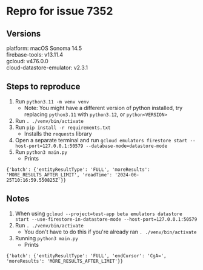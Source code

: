 # Repro for issue 7352

## Versions

platform: macOS Sonoma 14.5<br>
firebase-tools: v13.11.4<br>
gcloud: v476.0.0<br>
cloud-datastore-emulator: v2.3.1

## Steps to reproduce

1. Run `python3.11 -m venv venv`
   - Note: You might have a different version of python installed, try replacing `python3.11` with `python3.12`, or `python<VERSION>`
1. Run `. ./venv/bin/activate`
1. Run `pip install -r requirements.txt `
   - Installs the `requests` library
1. Open a separate terminal and run `gcloud emulators firestore start --host-port=127.0.0.1:50579 --database-mode=datastore-mode`
1. Run `python3 main.py`
   - Prints

```
{'batch': {'entityResultType': 'FULL', 'moreResults': 'MORE_RESULTS_AFTER_LIMIT', 'readTime': '2024-06-25T10:16:59.550825Z'}}
```

## Notes

1. When using `gcloud --project=test-app beta emulators datastore start --use-firestore-in-datastore-mode --host-port=127.0.0.1:50579`
1. Run `. ./venv/bin/activate`
   - You don't have to do this if you're already ran `. ./venv/bin/activate`
1. Running `python3 main.py`
   - Prints

```
{'batch': {'entityResultType': 'FULL', 'endCursor': 'CgA=', 'moreResults': 'MORE_RESULTS_AFTER_LIMIT'}}
```
